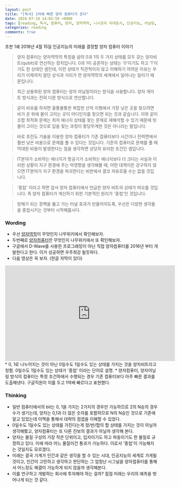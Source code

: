 ```yaml
---
layout: post
title: "[독서] 1억배 빠른 양자 컴퓨터가 온다"
date: 2018-07-18 14:03:59 +0900
tags: [reading, 독서, 컴퓨터, 양자, 양자역학, 니시모리 히데토시, 인공지능, 어닐링, D-Wave]
categories: reading
comments: true
---
```

초판 1쇄 2018년 4월 15일
인공지능의 미래를 결정할 양자 컴퓨터 이야기

> 양자 컴퓨터는 양자역학의 특징을 살려 0과 1의 두 가지 상태를 모두 갖는 양자비트(qubit)로 연산하는 장치입니다. 0과 1이 공존하는 상태는 '0'이기도 하고 '1'이기도 한 상태인 셈인데, 이런 상태가 직관적이지 않고 이해하기 어려운 이유는 우리가 이제까지 알던 상식과 거리가 먼 양자역학의 세계에서 일어나는 일이기 때문입니다.

> 최근 상용화된 양자 컴퓨터는 양자 어닐링이라는 방식을 사용합니다. 양자 게이트 방식과는 전혀 다른 방식으로 연산합니다.

> 굳이 비유를 하자면 울퉁불퉁한 복잡한 산악 지형에서 가장 낮은 곳을 찾으려면 비가 온 뒤에 물이 고이는 곳이 어디인지를 찾으면 되는 것과 같습니다. 이와 같이 조합 최적화 문제는 최저 에너지 상태를 찾는 문제로 재해석할 수 있기 때문에 빗물이 고이는 것으로 답을 찾는 과정이 황당무계한 것은 아니라는 말입니다.

> 바로 초전도 기술을 이용한 양자 컴퓨터가 기존 컴퓨터보다 시간이나 전력면에서 훨씬 낮은 비용으로 문제를 풀 수 있다는 것입니다. 기존의 컴퓨터로 문제를 풀 때 막대한 비용이 발생한다는 점을 생각하면 상당히 유리한 조건인 셈입니다. 

> IT분야가 소비하는 에너지가 항공기가 소비하는 에너지보다 더 크다는 사실과 이러한 상황이 지구 환경에 주는 악영향을 생각해볼 때, 어떤 대책이든 강구하지 않으면 IT분야가 지구 환경을 파괴한다는 비판에서 결코 자유로울 수는 없을 것입니다.

> '중첩' 이라고 하면 앞서 양자 컴퓨터에서 언급한 양자 비트의 상태가 떠오를 것입니다. 즉 양자 컴퓨터가 계산하기 위한 기본적인 원리가 '중첩'인 것입니다.

> 방해가 되는 장벽을 뚫고 가는 터널 효과가 만들어지도록, 우선은 다양한 생각들을 중첩시키는 것부터 시작해봅시다.


### Wording
* 우선 [양자역학](https://namu.wiki/w/%EC%96%91%EC%9E%90%EC%97%AD%ED%95%99)이 무엇인지 나무위키에서 확인해보자.
* 두번째로 [양자컴퓨터](https://namu.wiki/w/%EC%96%91%EC%9E%90%EC%BB%B4%ED%93%A8%ED%84%B0)란 무엇인지 나무위키에서 또 확인해보자.
* 구글에서 D-Wave를 사용한 프로그래밍이 아닌 직접 양자컴퓨터를 2016년 부터 개발한다고 한다. 이거 성공하면 우주최강 될듯하다.
* 다음 영상은 꼭 보자. (한글 자막이 있다)
<center><iframe width="560" height="315" src="https://www.youtube.com/embed/JhHMJCUmq28" frameborder="0" allow="autoplay; encrypted-media" allowfullscreen></iframe></center>
* 0, 1로 나누어지는 것이 아닌 0일수도 1일수도 있는 상태를 가지는 것을 양자비트라고 칭함. 0일수도 1일수도 있는 상태가 '중첩' 이라는 단어로 설명.
* 양자컴퓨터, 양자어닐링 방식의 컴퓨터는 특정 조건하에서 수행되는 경우 기존 컴퓨터보다 아주 빠른 결과를 도출해낸다. 구글직원이 이를 두고 1억배 빠르다고 표현했다.


### Thinking
* 일반 컴퓨터에서의 bit는 0, 1을 가지는 2가지의 경우만 가능하므로 2의 N승의 경우수가 생기는데, 양자는 0,1과 더 많은 숫자를 포함하므로 N의 N승인 것으로 기존에 알고 있었는데 이책을 통해서 대략의 컴셉을 이해할 수 있었다. 
* 0일수도 1일수도 있는 상태를 가진다는게 정/반/합의 합 상태를 가지는 것이 아닐까 생각해봤고, 양자컴퓨터는 또 다른 진보의 결과가 아닐까 생각해 본다.
* 양자는 물질 구성의 가장 작은 단위이고, 입자이기도 하고 파동이기도 한 물질로 규정하고 있다. 이에 따라 어느 물질이건 통과가 가능하다. 이로서 '중첩'이 가능해지는 것일지도 모르겠다.
* 미래는 결국 기계가 인간과 같은 생각을 할 수 있는 시대, 인공지능의 세계로 가게될 것이고, 인간이 고민하고 생각하고 판단하는 그 엄청난 시그널을 양자컴퓨터를 통해서 어느정도 해결이 가능하게 되지 않을까 생각해본다. 
* 이를 연구하고 개발하는 회사에 투자해야 하는 걸까? 점점 미래는 우리의 예측을 벗어나게 되는 것 같다. 


